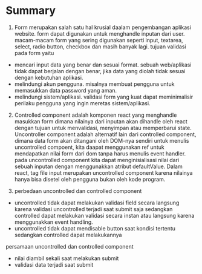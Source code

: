 # Summary

1. Form merupakan salah satu hal krusial daalam pengembangan aplikasi website. form dapat digunakan untuk menghandle inputan dari user. macam-macam form yang sering digunakan seperti input, textarea, select, radio button, checkbox dan masih banyak lagi. tujuan validasi pada form yaitu
- mencari input data yang benar dan sesuai format. sebuah web/aplikasi tidak dapat berjalan dengan benar, jika data yang diolah tidak sesuai dengan kebutuhan aplikasi.
- melindungi akun pengguna. misalnya membuat pengguna untuk memasukkan data password yang aman.
- melindungi sistem/aplikasi. validasi form yang kuat dapat meminimalisir perilaku pengguna yang ingin meretas sistem/aplikasi.

2. Controlled component adalah komponen react yang menghandle masukkan form dimana nilainya dari inputan akan dihandle oleh react dengan tujuan untuk menvalidasi, menyimpan atau memperbarui state. 
Uncontroller component adalah alternatif lain dari controlled component, dimana data form akan ditangani oleh DOM-nya sendiri untuk menulis uncontrolled compoent, kita daapat menggunakan ref untuk mendapatkan nilai form dari dom tanpa harus menulis event handler. pada uncontrolled component kita dapat menginisialisasi nilai dari sebuah inputan dengan menggunakkan atribut defaultValue. Dalam react, tag file input merupakan uncontrolled component karena nilainya hanya bisa disetel oleh pengguna bukan oleh kode program.

3. perbedaan uncontrolled dan controlled component
- uncontrolled tidak dapat melakukan validasi field secara langsung karena validasi uncontrolled terjadi saat submit saja sedangkan controlled dapat melakukan validasi secara instan atau langsung karena menggunakkan event handling.
- uncontrolled tidak dapat mendisable button saat kondisi tertentu sedangkan controlled dapat melakukannya

persamaan uncontrolled dan controlled component
- nilai diambil sekali saat melakukan submit
- validasi data terjadi saat submit
